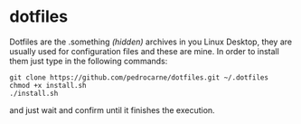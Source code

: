 # dotfiles
Dotfiles are the .something _(hidden)_ archives in you Linux Desktop, they are usually used for configuration files and these are mine.
In order to install them just type in the following commands:
```
git clone https://github.com/pedrocarne/dotfiles.git ~/.dotfiles
chmod +x install.sh
./install.sh
```
and just wait and confirm until it finishes the execution.
